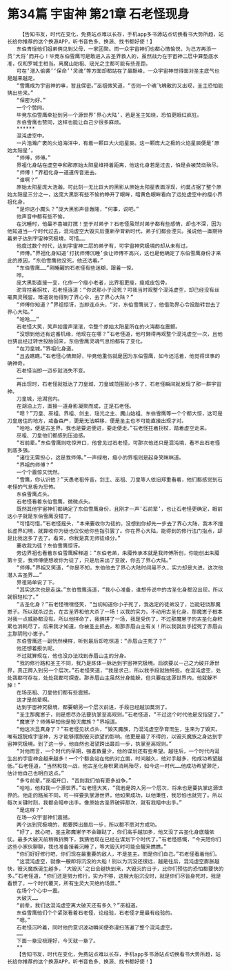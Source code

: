 # 第34篇 宇宙神 第21章 石老怪现身
        【告知书友，时代在变化，免费站点难以长存，手机app多书源站点切换看书大势所趋，站长给你推荐的这个换源APP，听书音色多、换源、找书都好使！】
       东伯青瑶他们姐弟俩见到父母，一家团聚。而一众宇宙神们也都心情愉悦，为己方再添一员‘大将’而开心！毕竟东伯雪鹰可是敢进入古圣界救人的，虽然战力在宇宙神二层中算垫底水准，仅和罗城主相当。离魔山始祖、瑶光之主都可能有些差距。
       可在‘潜入偷袭’‘保命’‘灵魂’等方面却都站在了最巅峰，一众宇宙神觉得面对圣主底气也是越来越足。
       “雪鹰成为宇宙神的事，暂且保密。”巫祖微笑道，“否则一个魂飞魄散的又出现，圣主恐怕能猜出些来。”
       “保密为好。”
       一个个赞同。
       毕竟东伯雪鹰牵扯到另一个源世界‘界心大陆’，若是圣主知晓，恐怕更眼红疯狂。
       东伯雪鹰也赞同，这样也能让自己少很多麻烦。
       ******
       混沌虚空中。
       一片浩瀚广袤的火焰海洋中，有着一颗巨大火焰星辰。这一颗庞大之极的火焰星辰便是‘原始太阳星’。
       “师傅，师傅。”
       界祖化身站在虚空中和那原始太阳星维持着距离，他这化身若是过去，怕是会被焚烧殆尽。
       “师傅！”界祖化身一道道传音进去。
       “谁啊？”
       原始太阳星庞大浩瀚，可此刻一无比巨大的黑影从原始太阳星表面浮现，约莫占据了整个原始太阳星三分之一，这庞大黑影有些不愉的睁开了眼眸，暗黄色眼眸看向了远处虚空中的瘦小界祖化身。
       “是你这小魔头？”庞大黑影声音轰隆，“何事，说吧。”
       他声音中都有些不愉。
       在沉睡时，他最不喜被打搅！至于对弟子？石老怪虽然对弟子都有些感情，却也不深，因为他知道当一个时代过去，混沌虚空大毁灭后重新孕育新时代，弟子们都会湮灭。虽说他一直期待着弟子达到宇宙神究极境，可惜……
       他度过数个时代，达到宇宙神二层的弟子有，可宇宙神究极境的却从未有过。
       “师傅。”界祖化身知道‘打扰师傅沉睡’会让师傅不高兴，这也是他确定了东伯雪鹰身份才来此的原因，“东伯雪鹰他没死，他还活着。”
       “东伯雪鹰……”刚睡醒的石老怪有些迷糊，跟着一惊。
       哗。
       庞大黑影直接一变，化作一个瘦小老者，比界祖更瘦，瘦成皮包骨。
       驼背拄着拐杖，石老怪连道：“你说那小子没死？可我当时观整个混沌虚空，却已经没有丝毫真灵残留。难道说他得到了界心令，去了界心大陆？”
       “师傅你知道？”界祖惊讶，当即连点头，“对，东伯雪鹰说了，他借助界心令投胎转世去了界心大陆。”
       “哈哈……”
       石老怪大笑，笑声如雷声滚滚，令整个原始太阳星所在的火海都在震颤。
       “没想到他还有这番机缘，他现在在哪？”石老怪道，他可懒得再观整个混沌虚空一次，且他也猜出经过转世投胎回来，东伯雪鹰灵魂气息怕都有了变化。
       “在刀皇城。”界祖化身道。
       “且去瞧瞧。”石老怪心情颇好，毕竟他重伤就是因为东伯雪鹰，如今还活着，他觉得世事的确神奇。
       石老怪当即一迈步就消失不变。
       ……
       再出现时，石老怪就抵达了刀皇城，刀皇城范围就小多了，石老怪瞬间就发现了那一群宇宙神。
       刀皇城，沧湖宫内。
       在湖泊上方，直接一道身影凝聚而成，正是石老怪。
       “嗯？”刀皇、巫祖、界祖、剑主、瑶光之主、魔山始祖、东伯雪鹰等一个个都大惊，这可是刀皇居住的地方，戒备森严，更是无法瞬移，便是圣主也不可能直接出现才对。
       “哈哈，便是古圣界，我也是要进便进，要走便走。”石老怪拄着拐杖，踏着虚空走来。
       巫祖、刀皇他们都感到压迫感。
       “石前辈。”东伯雪鹰则吃惊开口，他曾见过石老怪，可那次他还只是混沌境，看不出石老怪到底多强。
       “诸位无需担心，这是我师傅。”一声绿袍，瘦小的界祖则是起身笑眯眯道。
       “界祖的师傅？”
       一个个震惊又恍然。
       “雪鹰，你认识他？”天愚老祖传音，剑主、巫祖、刀皇等人依旧郑重看着，他们都感觉到石老怪的气息极为恐怖。
       东伯雪鹰点头。
       石老怪看着东伯雪鹰，微微点头。
       既然其他宇宙神们都确定了东伯雪鹰身份，且刚才一声‘石前辈’，也让石老怪更确定，眼前这小子就是东伯雪鹰没错了。
       “可惜可惜。”石老怪摇头，“本来要收你为徒的，没想到你却先一步去了界心大陆，我本不擅长虚界幻境，就算收你为徒也仅仅给你些指引罢了。你在界心大陆，能得到的修行法门指点，却是比我这多了去了。看来，你我是真无师徒缘分。”
       要收我为徒？东伯雪鹰惊讶。
       旁边界祖也看着东伯雪鹰解释道：“东伯老弟，朱魇传承本就是我师傅所创，你能创出朱魇第十变，我师傅便想收你为徒了，只是后来出了变故，你去了界心大陆。”
       “师傅。”界祖又笑道，“你是不知，东伯他去了界心大陆时间虽不久，实力却是大进，这次他潜入古圣界……”
       界祖简单说了下。
       “其实这次也是走运。”东伯雪鹰连道，“我小心准备，谁想传说中的古圣化身都没出现，所以就很轻松了。”
       “古圣化身？”石老怪嘿嘿怪笑，“当初知道你小子死了，我选定的徒弟没了，岂能轻饶那魔崽子。所以就杀过去，在古圣界和他大杀了一场！以我的实力，不动用古圣化身，那魔崽子根本对我一点威胁都没有。所以他拼命了，我俩拼了一场，我是受伤了，不过那魔崽子的古圣化身积累也消耗尽了。后来我才知道，你被圣主抓去，和那赤眉山主有关！所以我就出手捏死了赤眉山主那阴险小崽子。”
       东伯雪鹰还一副恍然模样，听到最后却吃惊道：“赤眉山主死了？”
       他还想着报仇呢。
       不过就算现在，他也没办法找到赤眉山主的分身。
       “我的修行路和圣主不同，我乃是炼体一脉达到宇宙神究极境。后欲要以一己之力破开源世界，真正跨入到另一个层次。”石老怪笑道，“我是求己，所以我手段就独特些。在混沌虚空，处处我都可存在，处处我都可探查。那赤眉山主虽然分身能躲，但只要在这源世界内，他就躲不掉！”
       在场巫祖、刀皇他们都有些震撼。
       这才是前辈啊。
       达到宇宙神究极境，都要朝另一个层次前进，手段已经越加莫测了。
       “圣主那魔崽子，则是想尽办法要执掌至高规则。”石老怪道，“不过这个时代他是没指望了。”
       “魔崽子？师傅早知他是毁灭魔族？”界祖道。
       “他这次显真身了？”石老怪见状点头，“毁灭魔族，乃混沌虚空孕育而生，生来为了毁灭。唯有超脱成宇宙神，方才能够摆脱毁灭欲望的影响。他更是最了不得的，以毁灭魔族之身达到宇宙神究极境。到了这一步，他自然也渴望跨出最后一步，执掌至高规则。”
       “对他而言，一个时代的早期，强者数量少，他的谋划还有些希望。越往后，一个时代内诞生出的宇宙神会越来越多！一个个都会站在他的对立面，时间越久，他对手越多，他成功希望越低。”石老怪道，“当然和我一战，他古圣化身积累消耗殆尽，如今这一时代……他成功希望渺茫，估计他自己也明白这点。”
       “多亏前辈。”巫祖开口，“否则我们怕有更多战争。”
       “哈哈，他和我一个源世界。”石老怪大笑，“我若是跨入另一个层次，将来也是要执掌这源世界的。他走的路虽不同，可一样要执掌源世界，他如果成功，以他秉性，我恐怕也就完了。所以每次关键时刻，我都会暗中出手。像原始古圣界破碎那次，就有我暗中出手。”
       “是这样？”
       在场一众宇宙神们震撼。
       两个达到究极境的，都要跨出最后一步，所以都不愿对方成功。
       “好了，放心吧，圣主那魔崽子不会蹦跶了，你们高手越加多，他又没了古圣化身底蕴依仗。最多大破灭前稍微折腾下，我猜他现在已经在谋划下个时代了。”石老怪感慨，“今天陪你们这些小家伙聊聊，我也准备接着沉睡了，等大毁灭时可能会醒来瞧瞧。”
       “你们好好修行吧，你们现在最重要的敌人，不是圣主。而是你们自己。”石老怪看着他们。
       “这混沌虚空，就像一艘即将沉没的大船！别以为沉没还很远，越是往后，混沌虚空膨胀越快，毁灭魔族诞生越多，‘大毁灭’之日会越快到来，大毁灭的日子，比你们预估的恐怕都要快的多。”石老怪道，“你们还是努力修行，实力不够，这艘大船沉没时，就是你们尽皆身死时，我是看惯了，一个时代覆灭，所有生灵大灭绝的场景。”
       在场个个心中一震。
       大破灭……
       “前辈，我们这混沌虚空离大破灭还有多久？”巫祖道。
       东伯雪鹰他们个个紧张看着石老怪，论经验，石老怪才是最有经验的。
       “嗯。”
       石老怪沉吟着，同时他的意识波动瞬间便弥漫扫荡遍了整个混沌虚空。
       ……
       下面一章没梳理好，今天就一章了。
       **
       【告知书友，时代在变化，免费站点难以长存，手机app多书源站点切换看书大势所趋，站长给你推荐的这个换源APP，听书音色多、换源、找书都好使！】